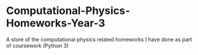# Computational-Physics-Homeworks-Year-3
A store of the computational physics related homeworks I have done as part of coursework (Python 3)
